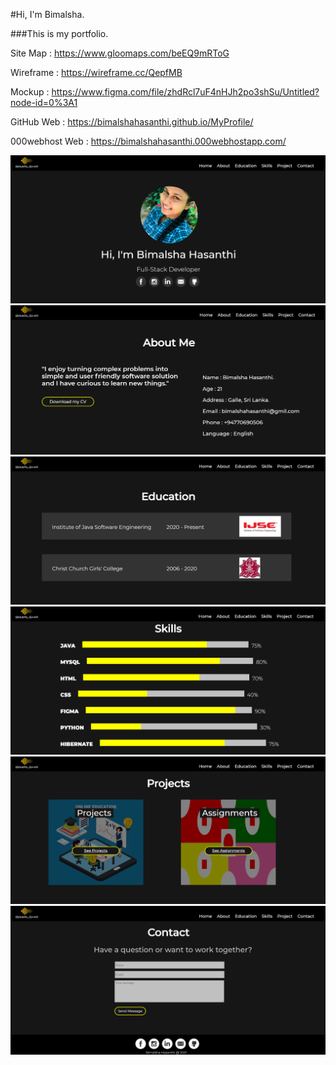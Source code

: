 #Hi, I'm Bimalsha.<br>

###This is my portfolio.<br>

Site Map  : https://www.gloomaps.com/beEQ9mRToG

Wireframe  :  https://wireframe.cc/QepfMB

Mockup : https://www.figma.com/file/zhdRcl7uF4nHJh2po3shSu/Untitled?node-id=0%3A1

GitHub Web : https://bimalshahasanthi.github.io/MyProfile/
 
000webhost Web  : https://bimalshahasanthi.000webhostapp.com/


![GitHub Logo](assets/images/1.png)
![GitHub Logo](assets/images/2.png)
![GitHub Logo](assets/images/3.png)
![GitHub Logo](assets/images/4.png)
![GitHub Logo](assets/images/5.png)
![GitHub Logo](assets/images/6.png)
